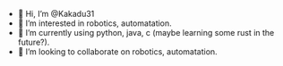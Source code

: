 - 👋 Hi, I’m @Kakadu31
- 👀 I’m interested in robotics, automatation.
- 🌱 I’m currently using python, java, c (maybe learning some rust in the future?).
- 💞️ I’m looking to collaborate on robotics, automatation.

<!---
Kakadu31/Kakadu31 is a ✨ special ✨ repository because its `README.md` (this file) appears on your GitHub profile.
You can click the Preview link to take a look at your changes.
--->
